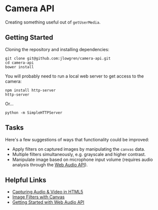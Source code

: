 # Camera API

Creating something useful out of `getUserMedia`.

## Getting Started

Cloning the repository and installing dependencies:

```
git clone git@github.com:jlowgren/camera-api.git
cd camera-api
bower install
```

You will probably need to run a local web server to get access to the camera:

```
npm install http-server
http-server
```

Or...

```
python -m SimpleHTTPServer
```

## Tasks

Here's a few suggestions of ways that functionality could be improved:

* Apply filters on captured images by manipulating the `canvas` data.
* Multiple filters simultaneously, e.g. grayscale and higher contrast.
* Manipulate image based on microphone input volume (requires audio analysis through the [Web Audio API](https://developer.mozilla.org/en-US/docs/Web_Audio_API)).

## Helpful Links

* [Capturing Audio & Video in HTML5](http://www.html5rocks.com/en/tutorials/getusermedia/intro/)
* [Image Filters with Canvas](http://www.html5rocks.com/en/tutorials/canvas/imagefilters/)
* [Getting Started with Web Audio API](http://www.html5rocks.com/en/tutorials/webaudio/intro/)
